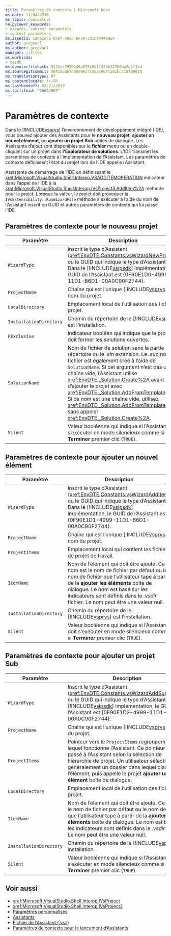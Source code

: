 ```yaml
---
title: Paramètres de contexte | Microsoft Docs
ms.date: 11/04/2016
ms.topic: conceptual
helpviewer_keywords:
- wizards, context parameters
- context parameters
ms.assetid: 1a062dcb-8a8f-40dd-bea9-3d10f9448966
author: gregvanl
ms.author: gregvanl
manager: jillfra
ms.workload:
- vssdk
ms.openlocfilehash: 9131ce7950246d878c091f320e22700ba2b1f3ed
ms.sourcegitcommit: d0425b6b7d4b99e17ca6ac0671282bc718f80910
ms.translationtype: MT
ms.contentlocale: fr-FR
ms.lasthandoff: 02/21/2019
ms.locfileid: "56634667"
---
```

# <a name="context-parameters"></a>Paramètres de contexte
Dans le [!INCLUDE[vsprvs](../../code-quality/includes/vsprvs_md.md)] l’environnement de développement intégré (IDE), vous pouvez ajouter des Assistants pour le **nouveau projet**, **ajouter un nouvel élément**, ou **ajouter un projet Sub** boîtes de dialogue. Les Assistants d’ajout sont disponibles sur le **fichier** menu ou en double-cliquant sur un projet dans **l’Explorateur de solutions**. L’IDE transmet les paramètres de contexte à l’implémentation de l’Assistant. Les paramètres de contexte définissent l’état du projet lors de l’IDE appelle l’Assistant.

 Assistants de démarrage de l’IDE en définissant le <xref:Microsoft.VisualStudio.Shell.Interop.VSADDITEMOPERATION> indicateur dans l’appel de l’IDE à la <xref:Microsoft.VisualStudio.Shell.Interop.IVsProject3.AddItem%2A> méthode pour le projet. Lorsque la valeur, le projet doit provoquer la `IVsExtensibility::RunWizardFile` méthode à exécuter à l’aide du nom de l’Assistant inscrit ou GUID et autres paramètres de contexte qui lui passe l’IDE.

## <a name="context-parameters-for-new-project"></a>Paramètres de contexte pour le nouveau projet

| Paramètre | Description |
|-------------------------| - |
| `WizardType` | Inscrit le type d’Assistant (<xref:EnvDTE.Constants.vsWizardNewProject>) ou le GUID qui indique le type d’Assistant. Dans le [!INCLUDE[vsipsdk](../../extensibility/includes/vsipsdk_md.md)] implémentation, le GUID de l’Assistant est {0F90E1D0-4999-11D1-B6D1-00A0C90F2744}. |
| `ProjectName` | Chaîne qui est l’unique [!INCLUDE[vsprvs](../../code-quality/includes/vsprvs_md.md)] nom du projet. |
| `LocalDirectory` | Emplacement local de l’utilisation des fichiers projet. |
| `InstallationDirectory` | Chemin du répertoire de le [!INCLUDE[vsprvs](../../code-quality/includes/vsprvs_md.md)] est l’installation. |
| `FExclusive` | Indicateur booléen qui indique que le projet doit fermer les solutions ouvertes. |
| `SolutionName` | Nom du fichier de solution sans la partie répertoire ou le *.sln* extension. Le *.suo* nom de fichier est également créé à l’aide de `SolutionName`. Si cet argument n’est pas une chaîne vide, l’Assistant utilise <xref:EnvDTE._Solution.Create%2A> avant d’ajouter le projet avec <xref:EnvDTE._Solution.AddFromTemplate%2A>. Si ce nom est une chaîne vide, utilisez <xref:EnvDTE._Solution.AddFromTemplate%2A> sans appeler <xref:EnvDTE._Solution.Create%2A>. |
| `Silent` | Valeur booléenne qui indique si l’Assistant doit s’exécuter en mode silencieux comme si **Terminer** premier clic (`TRUE`). |

## <a name="context-parameters-for-add-new-item"></a>Paramètres de contexte pour ajouter un nouvel élément

| Paramètre | Description |
|-------------------------| - |
| `WizardType` | Inscrit le type d’Assistant (<xref:EnvDTE.Constants.vsWizardAddItem>) ou le GUID qui indique le type d’Assistant. Dans le [!INCLUDE[vsipsdk](../../extensibility/includes/vsipsdk_md.md)] implémentation, le GUID de l’Assistant est {0F90E1D1-4999-11D1-B6D1-00A0C90F2744}. |
| `ProjectName` | Chaîne qui est l’unique [!INCLUDE[vsprvs](../../code-quality/includes/vsprvs_md.md)] nom du projet. |
| `ProjectItems` | Emplacement local qui contient les fichiers de projet de travail. |
| `ItemName` | Nom de l’élément qui doit être ajouté. Ce nom est le nom de fichier par défaut ou le nom de fichier que l’utilisateur tape à partir de la **ajouter les éléments** boîte de dialogue. Le nom est basé sur les indicateurs sont définis dans le *.vsdir* fichier. Le nom peut être une valeur null. |
| `InstallationDirectory` | Chemin du répertoire de le [!INCLUDE[vsprvs](../../code-quality/includes/vsprvs_md.md)] est l’installation. |
| `Silent` | Valeur booléenne qui indique si l’Assistant doit s’exécuter en mode silencieux comme si **Terminer** premier clic (`TRUE`). |

## <a name="context-parameters-for-add-sub-project"></a>Paramètres de contexte pour ajouter un projet Sub

| Paramètre | Description |
|-------------------------| - |
| `WizardType` | Inscrit le type d’Assistant (<xref:EnvDTE.Constants.vsWizardAddSubProject>) ou le GUID qui indique le type d’Assistant. Dans le [!INCLUDE[vsipsdk](../../extensibility/includes/vsipsdk_md.md)] implémentation, le GUID de l’Assistant est {0F90E1D2-4999-11D1-B6D1-00A0C90F2744}. |
| `ProjectName` | Chaîne qui est l’unique [!INCLUDE[vsprvs](../../code-quality/includes/vsprvs_md.md)] nom du projet. |
| `ProjectItems` | Pointeur vers le `ProjectItems` regroupement sur lequel fonctionne l’Assistant. Ce pointeur est passé à l’Assistant selon la sélection de hiérarchie de projet. Un utilisateur sélectionne généralement un dossier dans lequel placer l’élément, puis appelle le projet **ajouter un élément** boîte de dialogue. |
| `LocalDirectory` | Emplacement local de l’utilisation des fichiers projet. |
| `ItemName` | Nom de l’élément qui doit être ajouté. Ce nom est le nom de fichier par défaut ou le nom de fichier que l’utilisateur tape à partir de la **ajouter les éléments** boîte de dialogue. Le nom est basé sur les indicateurs sont définis dans le *.vsdir* fichier. Le nom peut être une valeur null. |
| `InstallationDirectory` | Chemin du répertoire de le [!INCLUDE[vsprvs](../../code-quality/includes/vsprvs_md.md)] installation. |
| `Silent` | Valeur booléenne qui indique si l’Assistant doit s’exécuter en mode silencieux comme si **Terminer** premier clic (`TRUE`). |

## <a name="see-also"></a>Voir aussi
- <xref:Microsoft.VisualStudio.Shell.Interop.IVsProject>
- <xref:Microsoft.VisualStudio.Shell.Interop.IVsProject2>
- [Paramètres personnalisés](../../extensibility/internals/custom-parameters.md)
- [Assistants](../../extensibility/internals/wizards.md)
- [Fichier de l’Assistant (.vsz)](../../extensibility/internals/wizard-dot-vsz-file.md)
- [Paramètres de contexte pour le lancement d’Assistants](https://msdn.microsoft.com/Library/051a10f4-9e45-4604-b344-123044f33a24)